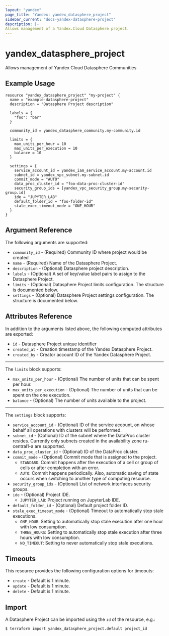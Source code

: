```yaml
---
layout: "yandex"
page_title: "Yandex: yandex_datasphere_project"
sidebar_current: "docs-yandex-datasphere-project"
description: |-
Allows management of a Yandex.Cloud Datasphere project.
---
```


# yandex\_datasphere\_project

Allows management of Yandex Cloud Datasphere Communities

## Example Usage

```hcl
resource "yandex_datasphere_project" "my-project" {
  name = "example-datasphere-project"
  description = "Datasphere Project description"

  labels = {
    "foo": "bar"
  }

  community_id = yandex_datasphere_community.my-community.id

  limits = {
    max_units_per_hour = 10
    max_units_per_execution = 10
    balance = 10
  }

  settings = {
    service_account_id = yandex_iam_service_account.my-account.id
    subnet_id = yandex_vpc_subnet.my-subnet.id
    commit_mode = "AUTO"
    data_proc_cluster_id = "foo-data-proc-cluster-id"
    security_group_ids = [yandex_vpc_security_group.my-security-group.id]
    ide = "JUPYTER_LAB"
    default_folder_id = "foo-folder-id"
    stale_exec_timeout_mode = "ONE_HOUR"
  }
}
```

## Argument Reference

The following arguments are supported:

* `community_id` - (Required) Community ID where project would be created
* `name` - (Required) Name of the Datasphere Project.
* `description` - (Optional) Datasphere project description.
* `labels` - (Optional) A set of key/value label pairs to assign to the Datasphere Project.
* `limits` - (Optional) Datasphere Project limits configuration. The structure is documented below.
* `settings` - (Optional) Datasphere Project settings configuration. The structure is documented below.

## Attributes Reference

In addition to the arguments listed above, the following computed attributes are exported:

* `id` - Datasphere Project unique identifier
* `created_at` - Creation timestamp of the Yandex Datasphere Project.
* `created_by` - Creator account ID of the Yandex Datasphere Project.

---
The `limits` block supports:

* `max_units_per_hour` - (Optional) The number of units that can be spent per hour.
* `max_units_per_execution` - (Optional) The number of units that can be spent on the one execution.
* `balance` - (Optional) The number of units available to the project.
---

The `settings` block supports:

* `service_account_id` - (Optional) ID of the service account, on whose behalf all operations with clusters will be performed.
* `subnet_id` - (Optional) ID of the subnet where the DataProc cluster resides. Currently only subnets created in the availability zone ru-central1-a are supported.
* `data_proc_cluster_id` - (Optional) ID of the DataProc cluster.
* `commit_mode` - (Optional) Commit mode that is assigned to the project.
  * `STANDARD`: Commit happens after the execution of a cell or group of cells or after completion with an error. 
  * `AUTO`: Commit happens periodically. Also, automatic saving of state occurs when switching to another type of computing resource.
* `security_group_ids` - (Optional) List of network interfaces security groups.
* `ide` - (Optional) Project IDE. 
  * `JUPYTER_LAB`: Project running on JupyterLab IDE.
* `default_folder_id` - (Optional) Default project folder ID.
* `stale_exec_timeout_mode` - (Optional) Timeout to automatically stop stale executions.
  * `ONE_HOUR`: Setting to automatically stop stale execution after one hour with low consumption.
  * `THREE_HOURS`: Setting to automatically stop stale execution after three hours with low consumption.
  * `NO_TIMEOUT`: Setting to never automatically stop stale executions.

    
## Timeouts

This resource provides the following configuration options for timeouts:

- `create` - Default is 1 minute.
- `update` - Default is 1 minute.
- `delete` - Default is 1 minute.

## Import

A Datasphere Project can be imported using the `id` of the resource, e.g.:

```
$ terraform import yandex_datasphere_project.default project_id
```
